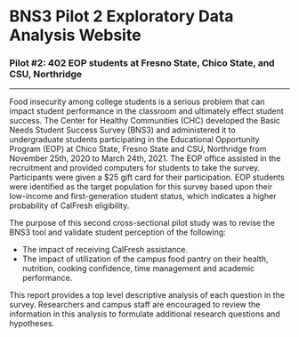 # BNS3 Pilot 2 Exploratory Data Analysis Website
### Pilot #2: 402 EOP students at Fresno State, Chico State, and CSU, Northridge

---

Food insecurity among college students is a serious problem that can impact student performance in the classroom and ultimately effect student success. The Center for Healthy Communities (CHC) developed the Basic Needs Student Success Survey (BNS3) and administered it to undergraduate students participating in the Educational Opportunity Program (EOP) at Chico State, Fresno State and CSU, Northridge from November 25th, 2020 to March 24th, 2021. The EOP office assisted in the recruitment and provided computers for students to take the survey. Participants were given a $25 gift card for their participation. EOP students were identified as the target population for this survey based upon their low-income and first-generation student status, which indicates a higher probability of CalFresh eligibility.

The purpose of this second cross-sectional pilot study was to revise the BNS3 tool and validate student perception of the following:

* The impact of receiving CalFresh assistance.
* The impact of utilization of the campus food pantry on their health, nutrition, cooking confidence, time management and academic performance.

This report provides a top level descriptive analysis of each question in the survey. Researchers and campus staff are encouraged to review the information in this analysis to formulate additional research questions and hypotheses.
